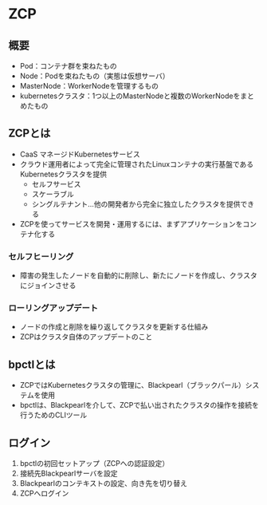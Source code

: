 # ZCP

## 概要
- Pod：コンテナ群を束ねたもの
- Node：Podを束ねたもの（実態は仮想サーバ）
- MasterNode：WorkerNodeを管理するもの
- kubernetesクラスタ：1つ以上のMasterNodeと複数のWorkerNodeをまとめたもの

## ZCPとは
- CaaS マネージドKubernetesサービス
- クラウド運用者によって完全に管理されたLinuxコンテナの実行基盤であるKubernetesクラスタを提供
  - セルフサービス
  - スケーラブル
  - シングルテナント…他の開発者から完全に独立したクラスタを提供できる
- ZCPを使ってサービスを開発・運用するには、まずアプリケーションをコンテナ化する

### セルフヒーリング
- 障害の発生したノードを自動的に削除し、新たにノードを作成し、クラスタにジョインさせる

### ローリングアップデート
- ノードの作成と削除を繰り返してクラスタを更新する仕組み
- ZCPはクラスタ自体のアップデートのこと

## bpctlとは
- ZCPではKubernetesクラスタの管理に、Blackpearl（ブラックパール）システムを使用
- bpctlは、Blackpearlを介して、ZCPで払い出されたクラスタの操作を接続を行うためのCLIツール

## ログイン
1. bpctlの初回セットアップ（ZCPへの認証設定）
2. 接続先Blackpearlサーバを設定
3. Blackpearlのコンテキストの設定、向き先を切り替え
4. ZCPへログイン
